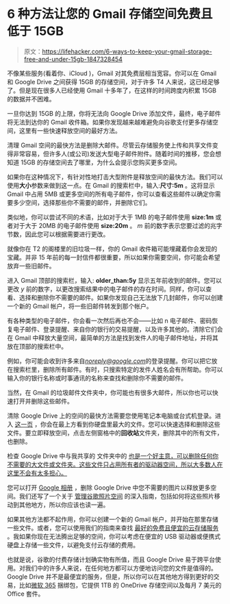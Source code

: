 # 6 种方法让您的 Gmail 存储空间免费且低于 15GB

> 原文：<https://lifehacker.com/6-ways-to-keep-your-gmail-storage-free-and-under-15gb-1847328454>

不像某些服务(看着你、iCloud )，Gmail 对其免费层相当宽容。你可以在 Gmail 和 Google Drive 之间获得 15GB 的存储空间，对于许多 T4 人来说，这已经足够了。但是现在很多人已经使用 Gmail 十多年了，在这样的时间跨度内积累 15GB 的数据并不困难。

一旦你达到 15GB 的上限，你将无法向 Google Drive 添加文件，最终，电子邮件将无法到达你的 Gmail 收件箱。如果你发现越来越难避免向谷歌支付更多存储空间，这里有一些快速释放空间的最好方法。

清理 Gmail 空间的最快方法是删除大邮件。尽管云存储服务使上传和共享文件变得非常容易，但许多人(或公司)发送大型电子邮件附件。随着时间的推移，您会想知道 15GB 的存储空间去了哪里，为什么会提示您购买更多空间。

如果你在这种情况下，有针对性地打击大型附件是释放空间的最快方法。我们可以使用**大小**参数来做到这一点。在 Gmail 的搜索栏中，输入:**尺寸:5m** 。这将显示 Gmail 中占用 5MB 或更多空间的所有电子邮件，你可以查看这些邮件以确定你需要多少空间，选择那些你不需要的邮件，并删除它们。

类似地，你可以尝试不同的术语，比如对于大于 1MB 的电子邮件使用 **size:1m** 或者对于大于 20MB 的电子邮件使用 **size:20m** 。 *m* 前的数字表示您要过滤的兆字节数，因此您可以根据需要进行更改。

就像你在 T2 的阁楼里的旧垃圾一样，你的 Gmail 收件箱可能埋藏着你会发现的宝藏。并非 15 年前的每一封信件都很重要，所以如果你需要空间，你可能会希望放弃一些旧邮件。

进入 Gmail 顶部的搜索栏，输入: **older_than:5y** 显示五年前收到的邮件。您可以更改 *y* 前的数字，以更改搜索结果中的电子邮件的存在时间。同样，你可以查看、选择和删除你不需要的邮件。如果你发现自己无法放下几封邮件，你可以创建一个新的 Gmail 帐户，将一些旧邮件转发到那个帐户。

有各种类型的电子邮件，你会看一次然后再也不会——比如 n 电子邮件、密码恢复电子邮件、登录提醒、来自你的银行的交易提醒，以及许多其他的。清除它们会在 Gmail 中释放大量空间，最简单的方法是找到发件人的电子邮件地址，并将其放在顶部的搜索栏中。

例如，你可能会收到许多来自*noreply@google.com*的登录提醒。你可以把它放在搜索栏里，删除所有邮件。有时，只搜索特定的发件人姓名会有所帮助。你可以输入你的银行名称或时事通讯的名称来查找和删除你不需要的邮件。

当然，在 Gmail 的垃圾邮件文件夹中，你可能也有很多大邮件，所以你也可以快速打开并删除这些邮件。

清除 Google Drive 上的空间的最快方法需要您使用笔记本电脑或台式机登录。进入 [这一页](https://drive.google.com/drive/u/0/quota) ，你会在最上方看到你硬盘里最大的文件。您可以快速选择和删除这些文件。要立即释放空间，点击左侧窗格中的**回收站**文件夹，删除其中的所有文件，也删除。

检查 Google Drive 中与我共享的 文件夹中的 [也是一个好主意，可以删除任何你不需要的大文件或文件夹。这些文件只占用所有者的驱动器空间，所以大多数人在这里不会有太多担心。](https://drive.google.com/drive/u/0/shared-with-me)

您可以打开 [Google 相册](https://photos.google.com) ，删除 Google Drive 中您不需要的图片以释放更多空间。我们还写了一个关于 [管理谷歌照片空间](https://lifehacker.com/how-to-manage-your-google-photos-or-move-them-somewhere-1845657549) 的深入指南，包括如何将这些照片移动到其他地方，所以你应该也读一遍。

如果其他方法都不起作用，你可以创建一个新的 Gmail 帐户，并开始在那里存储一些文件。或者，您可以使用我们的指南来查找 [最好的免费且便宜的云存储服务](https://lifehacker.com/google-one-is-now-open-for-everyone-but-is-it-a-good-d-1826049257) 。我如果你现在无法腾出足够的空间，你可以考虑在便宜的 USB 驱动器或便携式硬盘上存储一些文件，以避免支付云存储的费用。

也就是说，谷歌的付费存储计划确实物有所值，而且 Google Drive 易于跨平台使用。对我们中的许多人来说，在任何地方都可以方便地访问您的文件是值得的。 Google Drive 并不是最便宜的服务，但是，所以你可以在其他地方得到更好的交易，比如[微软 365](https://www.microsoft.com/en-us/microsoft-365/onedrive/compare-onedrive-plans?activetab=tab%3aprimaryr1) 捆绑包，它提供 1TB 的 OneDrive 存储空间以及每月 7 美元的 Office 套件。